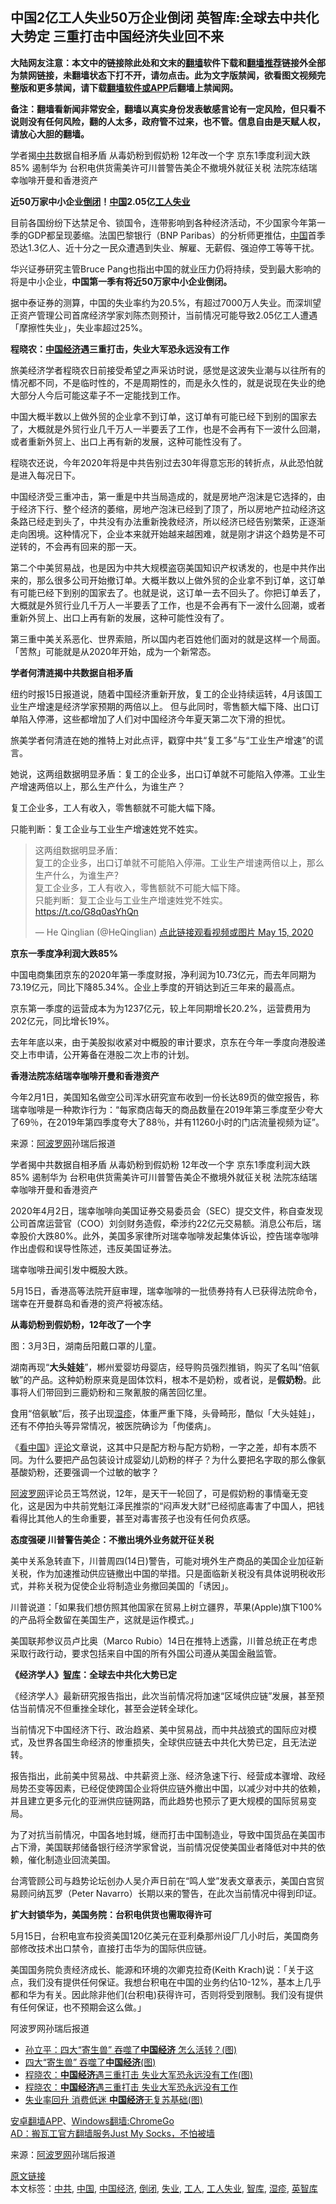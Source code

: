  <h2>中国2亿工人失业50万企业倒闭 英智库:全球去中共化大势定 三重打击中国经济失业回不来</h2> <p class="notice"><b>大陆网友注意：本文中的链接除此处和文末的<a href="https://github.com/bannedbook/fanqiang" >翻墙</a>软件下载和<a href="https://github.com/killgcd/justmysocks/blob/master/README.md">翻墙推荐</a>链接外全部为禁网链接，未翻墙状态下打不开，请勿点击。此为文字版禁闻，欲看图文视频完整版和更多禁闻，请下载<a href="https://github.com/bannedbook/fanqiang">翻墙软件或APP</a>后翻墙上禁闻网。</p><p>备注：翻墙看新闻非常安全，翻墙以真实身份发表敏感言论有一定风险，但只看不说则没有任何风险，翻的人太多，政府管不过来，也不管。信息自由是天赋人权，请放心大胆的翻墙。</b></p>  <div class="entry"> <p id="summary">学者揭<a href="https://www.bannedbook.org/bnews/tag/%e4%b8%ad%e5%85%b1/" class="st_tag internal_tag" rel="tag" title="标签 中共 下的日志">中共</a>数据自相矛盾 从毒奶粉到假奶粉 12年改一个字 京东1季度利润大跌85% 遏制华为 台积电供货需美许可川普警告美企不撤境外就征关税 法院冻结瑞幸咖啡开曼和香港资产 </p> <p><strong>近50万家中小企业<a href="https://www.bannedbook.org/bnews/tag/%E5%80%92%E9%97%AD/" class="st_tag internal_tag" rel="tag" title="标签 倒闭 下的日志">倒闭</a>！<span class='wp_keywordlink_affiliate'><a href="https://www.bannedbook.org/" title="中国" target="_blank">中国</a></span>2.05亿<a href="https://www.bannedbook.org/bnews/tag/%E5%B7%A5%E4%BA%BA/" class="st_tag internal_tag" rel="tag" title="标签 工人 下的日志">工人</a><a href="https://www.bannedbook.org/bnews/tag/%E5%A4%B1%E4%B8%9A/" class="st_tag internal_tag" rel="tag" title="标签 失业 下的日志">失业</a></strong></p> <p>目前各国纷纷下达禁足令、锁国令，连带影响到各种经济活动，不少国家今年第一季的GDP都呈现萎缩。法国巴黎银行（BNP Paribas）的分析师更推估，<a href="https://www.bannedbook.org/bnews/tag/%E4%B8%AD%E5%9B%BD/" class="st_tag internal_tag" rel="tag" title="标签 中国 下的日志">中国</a>首季恐达1.3亿人、近十分之一民众遭遇到失业、解雇、无薪假、强迫停工等等干扰。</p> <p>华兴证券研究主管Bruce Pang也指出中国的就业压力仍将持续，受到最大影响的将是中小企业，<strong>中国第一季有将近50万家中小企业倒闭。</strong></p> <p>据中泰证券的测算，中国的失业率约为20.5%，有超过7000万人失业。而深圳望正资产管理公司首席经济学家刘陈杰则预计，当前情况可能导致2.05亿工人遭遇「摩擦性失业」，失业率超过25%。</p> <p><strong>程晓农：<a href="https://www.bannedbook.org/bnews/tag/%e4%b8%ad%e5%9b%bd%e7%bb%8f%e6%b5%8e/" class="st_tag internal_tag" rel="tag" title="标签 中国经济 下的日志">中国经济</a>遇三重打击，失业大军恐永远没有工作</strong></p> <p>旅美经济学者程晓农日前接受希望之声采访时说，感觉是这波失业潮与以往所有的情况都不同，不是临时性的，不是周期性的，而是永久性的，就是说现在失业的绝大部分人今后可能这辈子不一定能找到工作。</p> <p>中国大概半数以上做外贸的企业拿不到订单，这订单有可能已经下到别的国家去了，大概就是外贸行业几千万人一半要丢了工作，也是不会再有下一波什么回潮，或者重新外贸上、出口上再有新的发展，这种可能性没有了。</p> <p>程晓农还说，今年2020年将是中共告别过去30年得意忘形的转折点，从此恐怕就是进入每况日下。</p> <p>中国经济受三重冲击，第一重是中共当局造成的，就是房地产泡沫是它选择的，由于经济下行、整个经济的萎缩，房地产泡沫已经到了顶了，所以房地产拉动经济这条路已经走到头了，中共没有办法重新挽救经济，所以经济已经告别繁荣，正逐渐走向困境。这种情况下，企业本来就开始越来越困难，就是刚才讲这个趋势是不可逆转的，不会再有回来的那一天。</p> <p>第二个中美贸易战，也是因为中共大规模盗窃美国知识产权诱发的，也是中共作出来的，那么很多公司开始撤订单。大概半数以上做外贸的企业拿不到订单，这订单有可能已经下到别的国家去了。也就是说，这订单一去不回头了。你把订单丢了，大概就是外贸行业几千万人一半要丢了工作，也是不会再有下一波什么回潮，或者重新外贸上、出口上再有新的发展，这种可能性没有了。</p> <p>第三重中美关系恶化、世界索赔，所以国内老百姓他们面对的就是这样一个局面。「苦熬」可能就是从2020年开始，成为一个新常态。</p> <p><strong>学者何清涟揭中共数据自相矛盾</strong></p>  <p>纽约时报15日报道说，随着中国经济重新开放，复工的企业持续运转，4月该国工业生产增速是经济学家预期的两倍以上。 但与此同时，零售额大幅下降、出口订单陷入停滞，这些都增加了人们对中国经济今年夏天第二次下滑的担忧。</p> <p>旅美学者何清涟在她的推特上对此点评，戳穿中共&ldquo;复工多&rdquo;与&ldquo;工业生产增速&rdquo;的谎言。</p> <p>她说，这两组数据明显矛盾：复工的企业多，出口订单就不可能陷入停滞。工业生产增速两倍以上，那么生产什么，为谁生产？</p> <p>复工企业多，工人有收入，零售额就不可能大幅下降。</p> <p>只能判断：复工企业与工业生产增速姓党不姓实。</p> <blockquote> <p dir="ltr" lang="zh">这两组数据明显矛盾：<br />复工的企业多，出口订单就不可能陷入停滞。工业生产增速两倍以上，那么生产什么，为谁生产？<br />复工企业多，工人有收入，零售额就不可能大幅下降。<br />只能判断：复工企业与工业生产增速姓党不姓实。 <a href="https://t.co/G8q0asYhQn">https://t.co/G8q0asYhQn</a></p> <p>&mdash; He Qinglian (@HeQinglian) <a href="https://twitter.com/HeQinglian/status/1261287283040432133?ref_src=twsrc%5Etfw">点此链接观看视频或图片 May 15, 2020</a></p></blockquote> <p><strong>京东一季度净利润大跌85%</strong></p> <p>中国电商集团京东的2020年第一季度财报，净利润为10.73亿元，而去年同期为73.19亿元，同比下降85.34%。企业上季度的开销达到近三年来的最高点。</p> <p>京东第一季度的运营成本为为1237亿元，较上年同期增长20.2%，运营费用为202亿元，同比增长19%。</p> <p>去年年底以来，由于美股拟收紧对中概股的审计要求，京东在今年一季度向港股递交上市申请，公开筹备在港股二次上市的计划。</p> <p><strong>香港</strong><strong>法院冻结瑞幸咖啡开曼和香港资产</strong></p> <p>今年2月1日，美国知名做空公司浑水研究宣布收到一份长达89页的做空报告，称瑞幸咖啡是一种欺诈行为：&ldquo;每家商店每天的商品数量在2019年第三季度至少夸大了69％，在2019年第四季度夸大了88％，并有11260小时的门店流量视频为证&rdquo;。</p>  <p> 来源：<a href="https://www.aboluowang.com/2020/0517/1452539.html" target="_blank">阿波罗网</a>孙瑞后报道 </p> <p id="summary">学者揭中共数据自相矛盾 从毒奶粉到假奶粉 12年改一个字 京东1季度利润大跌85% 遏制华为 台积电供货需美许可川普警告美企不撤境外就征关税 法院冻结瑞幸咖啡开曼和香港资产 </p> <p>2020年4月2日，瑞幸咖啡向美国证券交易委员会（SEC）提交文件，称自查发现公司首席运营官（COO）刘剑财务造假，牵涉约22亿元交易额。消息公布后，瑞幸股价大跌80%。此外，美国多家律所对瑞幸咖啡发起集体诉讼，控告瑞幸咖啡作出虚假和误导性陈述，违反美国证券法。</p> <p>瑞幸咖啡丑闻引发中概股大跌。</p> <p>5月15日，香港高等法院开庭审理，瑞幸咖啡的一批债券持有人已获得法院命令，瑞幸在开曼群岛和香港的资产将被冻结。</p> <p><strong>从毒奶粉到假奶粉，12年改了一个字</strong></p> <p>图：3月3日，湖南岳阳戴口罩的儿童。</p> <p>湖南再现&ldquo;<strong>大头娃娃</strong>&rdquo;，郴州爱婴坊母婴店，经导购员强烈推销，购买了名叫&ldquo;倍氨敏&rdquo;的产品。这种奶粉原来竟是固体饮料，根本不是奶粉，或者说，是<strong>假奶粉</strong>。此事将人们带回到三鹿奶粉和三聚氰胺的痛苦回忆里。</p> <p>食用&ldquo;倍氨敏&rdquo;后，孩子出现<a href="https://www.bannedbook.org/bnews/tag/%e6%b9%bf%e7%96%b9/" class="st_tag internal_tag" rel="tag" title="标签 湿疹 下的日志">湿疹</a>，体重严重下降，头骨畸形，酷似「大头娃娃」，还有不停拍头等异常情况，被医院确诊为「佝偻病」。</p> <p>《<span class='wp_keywordlink_affiliate'><a href="https://www.secretchina.com/" title="看中国" target="_blank">看中国</a></span>》<span class='wp_keywordlink_affiliate'><a href="https://www.bannedbook.org/bnews/comments/" title="新闻评论" target="_blank">评论</a></span>文章说，这其中只是配方粉与配方奶粉，一字之差，却有本质不同。为什么要把产品包装设计成婴幼儿奶粉的样子？为什么要把名字取的那么像氨基酸奶粉，还要强调一个过敏的敏字？</p> <p><span class='wp_keywordlink_affiliate'><a href="https://www.aboluowang.com/" title="阿波罗网" target="_blank">阿波罗网</a></span>评论员王笃然说，12年，是天干一轮回了，可是假奶粉的事情毫无变化，这是因为中共前党魁江泽民推崇的&ldquo;闷声发大财&rdquo;已经彻底毒害了中国人，把钱看得比其他人的生命重要，甚至对毒害孩子也没有任何负疚感。</p> <p><strong>态度强硬 川普警告美企：不撤出境外业务就开征关税</strong></p> <p>美中关系急转直下，川普周四(14日)警告，可能对境外生产商品的美国企业加征新关税，作为加速推动供应链撤出中国的举措。只是面临新关税没有具体说明税收形式，并称关税为促使企业将制造业务撤回美国的「诱因」。</p>  <p>川普说道：「如果我们想仿照其他国家在贸易上树立疆界，苹果(Apple)旗下100%的产品将全数留在美国生产，这就是运作模式。」</p> <p>美国联邦参议员卢比奥（Marco Rubio）14日在推特上透露，川普总统正在考虑采取行政行动，要求包括来自中国的所有外国公司遵从美国金融监管。</p> <p><strong>《经济学人》<a href="https://www.bannedbook.org/bnews/tag/%e6%99%ba%e5%ba%93/" class="st_tag internal_tag" rel="tag" title="标签 智库 下的日志">智库</a>：全球去中共化大势已定</strong></p> <p>《经济学人》最新研究报告指出，此次当前情况将加速&ldquo;区域供应链&rdquo;发展，甚至预估当前情况不但重挫全球化，甚至会逆转全球化。</p> <p>当前情况下中国经济下行、政治趋紧、美中贸易战，而中共战狼式的国际应对模式，及世界各国生命经济的惨重损失，全球供应链去中共化大势已定，且无法逆转。</p> <p>报告指出，此前美中贸易战、中共薪资上涨、经济急速下行、经营成本骤增、政经局势丕变等因素，已经促使跨国企业将供应链外撤出中国，以减少对中共的依赖，并且建立更多元化的亚洲供应链网路，而此趋势也预示了更大规模的国际贸易变局。</p> <p>为了对抗当前情况，中国各地封城，继而打击中国制造业，导致中国货品在美国市占下滑，美国联邦储备银行经济学家曾说，当前情况促使美国业者降低对中共的依赖，催化制造业回流美国。</p> <p>台湾管顾公司与趋势论坛创办人吴介声日前在&ldquo;鸣人堂&rdquo;发表文章表示，美国白宫贸易顾问纳瓦罗（Peter Navarro）长期以来的警告，在此次当前情况中得到印证。</p> <p><strong>扩大封锁华为，美国务院：台积电供货也需取得许可</strong></p> <p>5月15日，台积电宣布投资美国120亿美元在亚利桑那州设厂几小时后，美国商务部修改技术出口禁令，直接打击华为的国际供应链。</p> <p>美国国务院负责经济成长、能源和环境的次卿克拉奇(Keith Krach)说：「关于这点，我们没有提供任何保证。我想台积电在中国的业务约佔10-12%，基本上几乎都和华为有关。因此除非他们(台积电)获得许可，否则将受到限制。我们没有提供有任何保证，也不预期会这么做。」</p> <p>阿波罗网孙瑞后报道</p> <ul class='op-related-articles' title='相关阅读'> <li><a href='https://www.bannedbook.org/bnews/comments/20200517/1329973.html' target='_blank'>孙立平：四大“寄生兽” 吞噬了<b>中国经济</b> 怎么活转？(图)</a></li> <li><a href='https://www.bannedbook.org/bnews/comments/20200517/1329832.html' target='_blank'>四大“寄生兽” 吞噬了<b>中国经济</b>(图)</a></li> <li><a href='https://www.bannedbook.org/bnews/finance/20200516/1329583.html' target='_blank'>程晓农：<b>中国经济</b>遇三重打击 失业大军恐永远没有工作(图)</a></li> <li><a href='https://www.bannedbook.org/bnews/comments/20200516/1329511.html' target='_blank'>程晓农：<b>中国经济</b>遇三重打击  失业大军恐永远没有工作</a></li> <li><a href='https://www.bannedbook.org/bnews/cbnews/20200516/1329488.html' target='_blank'>失业率回升 消费低迷 <b>中国经济</b>无复苏基础(图)</a></li> </ul> <div class="texttj"> <a href="https://github.com/bannedbook/fanqiang/wiki/%E7%A6%81%E9%97%BB%E7%BD%91%E5%AE%89%E5%8D%93%E7%BF%BB%E5%A2%99%E6%96%B0%E9%97%BBAPP" target="_blank">安卓翻墙APP</a>、<a href="https://github.com/bannedbook/fanqiang/wiki/Chrome%E4%B8%80%E9%94%AE%E7%BF%BB%E5%A2%99%E5%8C%85" target="_blank">Windows翻墙:ChromeGo</a><br/> <a href="https://github.com/killgcd/justmysocks/blob/master/README.md" target="_blank">AD：搬瓦工官方翻墙服务Just My Socks，不怕被墙</a> </div><p> 来源：<a href="https://www.aboluowang.com/2020/0517/1452539.html" target="_blank">阿波罗网</a>孙瑞后报道 </p> <a name='sharetosocial'></a>         <div><a href='https://www.bannedbook.org/bnews/topimagenews/20200517/1330058.html'>原文链接</a></div>  </div><!--END ENTRY--> <div class="postfooter"> <div>本文标签：<a href="https://www.bannedbook.org/bnews/tag/%e4%b8%ad%e5%85%b1/" rel="tag">中共</a>, <a href="https://www.bannedbook.org/bnews/tag/%E4%B8%AD%E5%9B%BD/" rel="tag">中国</a>, <a href="https://www.bannedbook.org/bnews/tag/%e4%b8%ad%e5%9b%bd%e7%bb%8f%e6%b5%8e/" rel="tag">中国经济</a>, <a href="https://www.bannedbook.org/bnews/tag/%E5%80%92%E9%97%AD/" rel="tag">倒闭</a>, <a href="https://www.bannedbook.org/bnews/tag/%E5%A4%B1%E4%B8%9A/" rel="tag">失业</a>, <a href="https://www.bannedbook.org/bnews/tag/%E5%B7%A5%E4%BA%BA/" rel="tag">工人</a>, <a href="https://www.bannedbook.org/bnews/tag/%E5%B7%A5%E4%BA%BA%E5%A4%B1%E4%B8%9A/" rel="tag">工人失业</a>, <a href="https://www.bannedbook.org/bnews/tag/%e6%99%ba%e5%ba%93/" rel="tag">智库</a>, <a href="https://www.bannedbook.org/bnews/tag/%e6%b9%bf%e7%96%b9/" rel="tag">湿疹</a>, <a href="https://www.bannedbook.org/bnews/tag/%E8%8B%B1%E6%99%BA%E5%BA%93/" rel="tag">英智库</a></div>  </div><!--END POSTFOOTER--> 